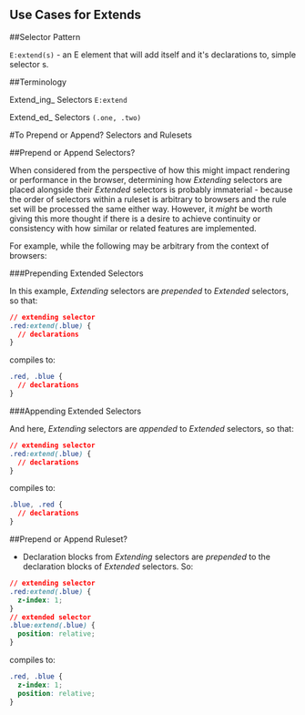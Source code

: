 Use Cases for Extends
---------------------

##Selector Pattern

```E:extend(s)``` - an E element that will add itself and it's declarations to, simple selector s.

##Terminology

Extend_ing_ Selectors
```E:extend```

Extend_ed_ Selectors
```(.one, .two)```



#To Prepend or Append? Selectors and Rulesets

##Prepend or Append Selectors?

When considered from the perspective of how this might impact rendering or performance in the browser, determining how _Extending_ selectors are placed alongside their _Extended_ selectors is probably immaterial - because the order of selectors within a ruleset is arbitrary to browsers and the rule set will be processed the same either way. However, it _might_ be worth giving this more thought if there is a desire to achieve continuity or consistency with how similar or related features are implemented.

For example, while the following may be arbitrary from the context of browsers:

###Prepending Extended Selectors

In this example, _Extending_ selectors are *prepended* to _Extended_ selectors, so that:

```css
// extending selector
.red:extend(.blue) {
  // declarations
}
```
compiles to:

```css
.red, .blue {
  // declarations
}
```

###Appending Extended Selectors

And here, _Extending_ selectors are *appended* to _Extended_ selectors, so that:

```css
// extending selector
.red:extend(.blue) {
  // declarations
}
```
compiles to:

```css
.blue, .red {
  // declarations
}
```


##Prepend or Append Ruleset?



* Declaration blocks from _Extending_ selectors are *prepended* to the declaration blocks of _Extended_ selectors. So:

```css
// extending selector
.red:extend(.blue) {
  z-index: 1;
}
// extended selector
.blue:extend(.blue) {
  position: relative;
}
```
compiles to:

```css
.red, .blue {
  z-index: 1;
  position: relative;
}
```
